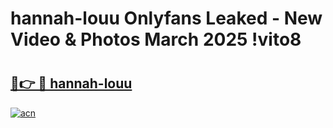 # hannah-louu Onlyfans Leaked - New Video & Photos March 2025 !vito8

# <h2><a href="https://584tby.iuczelnia.edu.pl?title=hannah-louu&ref=vito8">🔗👉 🔴 hannah-louu</a></h2>

[![acn](https://github.com/user-attachments/assets/0f9c940e-d8b0-45ae-aac7-cd30a18b3e1c)](https://584tby.iuczelnia.edu.pl?title=hannah-louu&ref=vito8)

